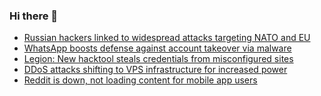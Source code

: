 ### Hi there 👋

<!--START_SECTION:feed-->
* [Russian hackers linked to widespread attacks targeting NATO and EU](https://www.bleepingcomputer.com/news/security/russian-hackers-linked-to-widespread-attacks-targeting-nato-and-eu/)
* [WhatsApp boosts defense against account takeover via malware](https://www.bleepingcomputer.com/news/security/whatsapp-boosts-defense-against-account-takeover-via-malware/)
* [Legion: New hacktool steals credentials from misconfigured sites](https://www.bleepingcomputer.com/news/security/legion-new-hacktool-steals-credentials-from-misconfigured-sites/)
* [DDoS attacks shifting to VPS infrastructure for increased power](https://www.bleepingcomputer.com/news/security/ddos-attacks-shifting-to-vps-infrastructure-for-increased-power/)
* [Reddit is down, not loading content for mobile app users](https://www.bleepingcomputer.com/news/technology/reddit-is-down-not-loading-content-for-mobile-app-users/)
<!--END_SECTION:feed-->

<!--
**frankenk/frankenk** is a ✨ _special_ ✨ repository because its `README.md` (this file) appears on your GitHub profile.

Here are some ideas to get you started:

- 🔭 I’m currently working on ...
- 🌱 I’m currently learning ...
- 👯 I’m looking to collaborate on ...
- 🤔 I’m looking for help with ...
- 💬 Ask me about ...
- 📫 How to reach me: ...
- 😄 Pronouns: ...
- ⚡ Fun fact: ...
-->



